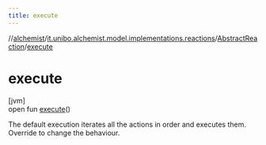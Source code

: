 ```yaml
---
title: execute
---
```

//[alchemist](../../../index.html)/[it.unibo.alchemist.model.implementations.reactions](../index.html)/[AbstractReaction](index.html)/[execute](execute.html)



# execute



[jvm]\
open fun [execute](execute.html)()



The default execution iterates all the actions in order and executes them. Override to change the behaviour.




